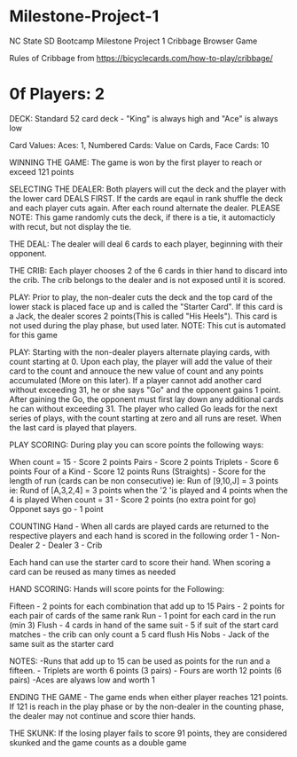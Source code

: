 # Milestone-Project-1
NC State SD Bootcamp Milestone Project 1
Cribbage Browser Game


Rules of Cribbage from https://bicyclecards.com/how-to-play/cribbage/

# 0f Players: 2

DECK: Standard 52 card deck - "King" is always high and "Ace" is always low

Card Values: Aces: 1, Numbered Cards: Value on Cards, Face Cards: 10


WINNING THE GAME: The game is won by the first player to reach or exceed 121 points

SELECTING THE DEALER: Both players will cut the deck and the player with the lower card DEALS FIRST.  If the cards are eqaul in rank shuffle the deck and each player cuts again.  After each round alternate the dealer.
PLEASE NOTE: This game randomly cuts the deck, if there is a tie, it automacticly with recut, but not display the tie.

THE DEAL: The dealer will deal 6 cards to each player, beginning with their opponent.

THE CRIB: Each player chooses 2 of the 6 cards in thier hand to discard into the crib.  The crib belongs to the dealer and is not exposed until it is scored.

PLAY: Prior to play, the non-dealer cuts the deck and the top card of the lower stack is placed face up and is called the "Starter Card".  If this card is a Jack, the dealer scores 2 points(This is called "His Heels").  This card is not used during the play phase, but used later.
NOTE: This cut is automated for this game

PLAY: Starting with the non-dealer players alternate playing cards, with count starting at 0.  Upon each play, the player will add the value of their card to the count and annouce the new value of count and any points accumulated (More on this later).  If a player cannot add another card without exceeding 31, he or she says "Go" and the opponent gains 1 point. After gaining the Go, the opponent must first lay down any additional cards he can without exceeding 31.  The player who called Go leads for the next series of plays, with the count starting at zero and all runs are reset.  When the last card is played that players.

PLAY SCORING: During play you can score points the following ways:

When count = 15 - Score 2 points
Pairs - Score 2 points
Triplets - Score 6 points
Four of a Kind - Score 12 points
Runs (Straights) - Score for the length of run (cards can be non consecutive)
    ie: Run of [9,10,J] = 3 points
    ie: Rund of [A,3,2,4] = 3 points when the '2 'is played and 4 points when the 4 is played
When count  = 31 - Score 2 points (no extra point for go)
Opponet says go - 1 point 

COUNTING Hand - 
When all cards are played cards are returned to the respective players and each hand is scored in the following order
1 - Non-Dealer
2 - Dealer
3 - Crib

Each hand can use the starter card to score their hand.  When scoring a card can be reused as many times as needed 

HAND SCORING:
Hands will score points for the Following:

Fifteen - 2 points for each combination that add up to 15
Pairs - 2 points for each pair of cards of the same rank
Run - 1 point for each card in the run (min 3)
Flush - 4 cards in hand of the same suit 
     - 5 if suit of the start card matches 
     - the crib can only count a 5 card flush
His Nobs - Jack of the same suit as the starter card

NOTES: 
    -Runs that add up to 15 can be used as points for the run and a fifteen.
    - Triplets are worth 6 points (3 pairs)
    - Fours are worth 12 points (6 pairs)
    -Aces are alyaws low and worth 1

ENDING THE GAME - The game ends when either player reaches 121 points.   If 121  is reach in the play phase or by the non-dealer in the counting phase, the dealer may not continue and score thier hands.  

THE SKUNK: If the losing player fails to score 91 points, they are considered skunked  and the game counts as a double game



